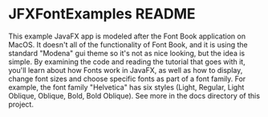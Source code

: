 # JFXFontExamples README

This example JavaFX app is modeled after the Font Book application on MacOS. It doesn't all of the functionality of Font Book, and it is using the standard "Modena" gui theme so it's not as nice looking, but the idea is simple. By examining the code and reading the tutorial that goes with it, you'll learn about how Fonts work in JavaFX, as well as how to display, change font sizes and choose specific fonts as part of a font family. For example, the font family "Helvetica" has six styles (Light, Regular, Light Oblique, Oblique, Bold, Bold Oblique). See more in the docs directory of this project.

